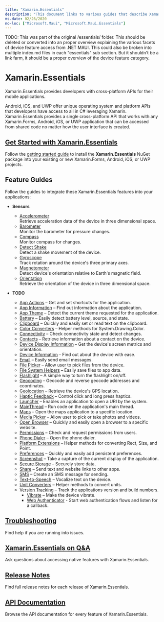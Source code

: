 ```yaml
---
title: "Xamarin.Essentials"
description: "This document links to various guides that describe Xamarin.Essentials, which provides developers with cross-platform APIs for their mobile applications."
ms.date: 02/26/2020
no-loc: ["Microsoft.Maui", "Microsoft.Maui.Essentials"]
---
```



TODO: This was part of the original /essentials/ folder. This should be deleted or converted into an proper overview explaining the various facets of device feature access from .NET MAUI. This could also be broken into multiple index.md files in each "essentials" sub section. But it shouldn't be a link farm, it should be a proper overview of the device feature category.

# Xamarin.Essentials

Xamarin.Essentials provides developers with cross-platform APIs for their mobile applications.

Android, iOS, and UWP offer unique operating system and platform APIs that developers have access to all in C# leveraging Xamarin. Xamarin.Essentials provides a single cross-platform API that works with any Xamarin.Forms, Android, iOS, or UWP application that can be accessed from shared code no matter how the user interface is created.

## [Get Started with Xamarin.Essentials](get-started.md?context=xamarin/xamarin-forms)

Follow the [getting started guide](get-started.md) to install the **Xamarin.Essentials** NuGet package into your existing or new Xamarin.Forms, Android, iOS, or UWP projects.

## Feature Guides

Follow the guides to integrate these Xamarin.Essentials features into your applications:

- **Sensors**
  - [Accelerometer](sensors.md#accelerometer)\
  Retrieve acceleration data of the device in three dimensional space.
  - [Barometer](sensors.md#barometer)\
  Monitor the barometer for pressure changes.
  - [Compass](sensors.md#compass)\
  Monitor compass for changes.
  - [Detect Shake](sensors.md#shake)\
  Detect a shake movement of the device.
  - [Gyroscope](sensors.md#gyroscope)\
  Track rotation around the device's three primary axes.
  - [Magnetometer](sensors.md#magnetometer)\
  Detect device's orientation relative to Earth's magnetic field.
  - [Orientation](sensors.md#orientation)\
  Retrieve the orientation of the device in three dimensional space.

- **TODO**
  - [App Actions](app-actions.md?context=xamarin/xamarin-forms) – Get and set shortcuts for the application.
  - [App Information](app-information.md?context=xamarin/xamarin-forms) – Find out information about the application.
  - [App Theme](app-theme.md?context=xamarin/xamarin-forms) – Detect the current theme requested for the application.
  - [Battery](battery.md?context=xamarin/xamarin-forms) – Easily detect battery level, source, and state.
  - [Clipboard](clipboard.md?context=xamarin/xamarin-forms) – Quickly and easily set or read text on the clipboard.
  - [Color Converters](color-converters.md?context=xamarin/xamarin-forms) – Helper methods for System.Drawing.Color.
  - [Connectivity](connectivity.md?context=xamarin/xamarin-forms) – Check connectivity state and detect changes.
  - [Contacts](contacts.md?context=xamarin/xamarin-forms) – Retrieve information about a contact on the device.
  - [Device Display Information](device-display.md?context=xamarin/xamarin-forms) – Get the device's screen metrics and orientation.
  - [Device Information](device-information.md?context=xamarin/xamarin-forms) – Find out about the device with ease.
  - [Email](email.md?context=xamarin/xamarin-forms) – Easily send email messages.
  - [File Picker](file-picker.md?context=xamarin/xamarin-forms) – Allow user to pick files from the device.
  - [File System Helpers](file-system-helpers.md?context=xamarin/xamarin-forms) – Easily save files to app data.
  - [Flashlight](flashlight.md?context=xamarin/xamarin-forms) – A simple way to turn the flashlight on/off.
  - [Geocoding](geocoding.md?context=xamarin/xamarin-forms) – Geocode and reverse geocode addresses and coordinates.
  - [Geolocation](geolocation.md?context=xamarin/xamarin-forms) – Retrieve the device's GPS location.
  - [Haptic Feedback](haptic-feedback.md?context=xamarin/xamarin-forms) – Control click and long press haptics.
  - [Launcher](launcher.md?context=xamarin/xamarin-forms) – Enables an application to open a URI by the system.
  - [MainThread](main-thread.md?content=xamarin/xamarin-forms) – Run code on the application's main thread.
  - [Maps](maps.md?content=xamarin/xamarin-forms) – Open the maps application to a specific location.
  - [Media Picker](media-picker.md?context=xamarin/xamarin-forms) – Allow user to pick or take photos and videos.
  - [Open Browser](open-browser.md?context=xamarin/xamarin-forms) – Quickly and easily open a browser to a specific website.
  - [Permissions](permissions.md?context=xamarin/xamarin-forms) – Check and request permissions from users.
  - [Phone Dialer](phone-dialer.md?context=xamarin/xamarin-forms) – Open the phone dialer.
  - [Platform Extensions](platform-extensions.md?context=xamarin/xamarin-forms) – Helper methods for converting Rect, Size, and Point.
  - [Preferences](preferences.md?context=xamarin/xamarin-forms) – Quickly and easily add persistent preferences.
  - [Screenshot](Screenshot.md?context=xamarin/xamarin-forms) – Take a capture of the current display of the application.
  - [Secure Storage](secure-storage.md?context=xamarin/xamarin-forms) – Securely store data.
  - [Share](share.md?context=xamarin/xamarin-forms) – Send text and website links to other apps.
  - [SMS](sms.md?context=xamarin/xamarin-forms) – Create an SMS message for sending.
  - [Text-to-Speech](text-to-speech.md?context=xamarin/xamarin-forms) – Vocalize text on the device.
  - [Unit Converters](unit-converters.md?context=xamarin/xamarin-forms) – Helper methods to convert units.
  - [Version Tracking](version-tracking.md?context=xamarin/xamarin-forms) – Track the applications version and build numbers.
    - [Vibrate](vibrate.md?context=xamarin/xamarin-forms) – Make the device vibrate.
    - [Web Authenticator](web-authenticator.md?context=xamarin/xamarin-forms) - Start web authentication flows and listen for a callback.

## [Troubleshooting](troubleshooting.md?context=xamarin/xamarin-forms)

Find help if you are running into issues.

## [Xamarin.Essentials on Q&A](/answers/topics/dotnet-xamarinessentials.html)

Ask questions about accessing native features with Xamarin.Essentials.

## [Release Notes](/xamarin/essentials/release-notes/)

Find full release notes for each release of Xamarin.Essentials.

## [API Documentation](xref:Xamarin.Essentials)

Browse the API documentation for every feature of Xamarin.Essentials.
